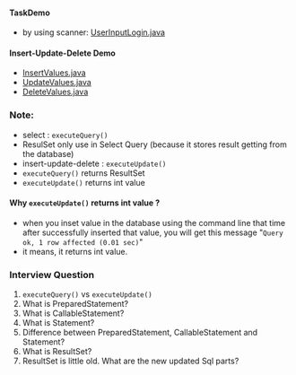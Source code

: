 #### TaskDemo
- by using scanner: [UserInputLogin.java](_4%2FtaskDemo%2FUserInputLogin.java)


#### Insert-Update-Delete Demo
* [InsertValues.java](_4%2FinsertDemo%2FInsertValues.java)
* [UpdateValues.java](_4%2FinsertDemo%2FUpdateValues.java)
* [DeleteValues.java](_4%2FinsertDemo%2FDeleteValues.java)


### Note:
- select : `executeQuery()`
- ResulSet only use in Select Query (because it stores result getting from the database)
- insert-update-delete : `executeUpdate()`
- `executeQuery()` returns ResultSet
- `executeUpdate()` returns int value 

#### Why `executeUpdate()` returns int value ?
- when you inset value in the database using the command line that time after successfully inserted that value, you will get this message "`Query ok, 1 row affected (0.01 sec)`"
- it means, it returns int value.

### Interview Question
1. `executeQuery()` vs `executeUpdate()`
2. What is PreparedStatement?
3. What is CallableStatement?
4. What is Statement?
4. Difference between PreparedStatement, CallableStatement and Statement?
5. What is ResultSet?
6. ResultSet is little old. What are the new updated Sql parts?